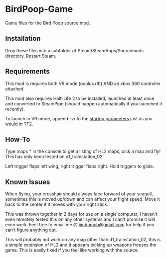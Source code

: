 BirdPoop-Game
=============

Game files for the Bird Poop source mod. 

Installation
-------------------------
Drop these files into a subfolder of Steam/SteamApps/Sourcemods directory.
Restart Steam.

Requirements
-------------------------
This mod is requires both VR mode (oculus rift) AND an xbox 360 controller attached.

This mod also requires Half-Life 2 to be installed, launched at least once and converted to SteamPipe (should happen automatically if you launched it recently). 

To launch in VR mode, append -vr to the [startup parameters](http://support.steampowered.com/kb_article.php?ref=1040-JWMT-2947) just as you would in TF2.

How-To
-------------------------
Type maps * in the console to get a listing of HL2 maps, pick a map and fly! This has only been tested on d1\_trainstation\_02

Left trigger flaps left wing, right trigger flaps right. Hold triggers to glide.

Known Issues
-------------------------
When flying, your crosshair should always face forward of your seagull, sometimes this is moved up/down and can affect your flight speed. Move it back to the center if it moves with your right stick. 

This was thrown together in 2 days for use on a single computer, I haven't even remotely tested this on any other systems and I can't promise it will even work. Feel free to email me @ jimbomcb@gmail.com for help if you can't figure anything out.

This will probably not work on any map other than d1\_trainstation\_02, this is a simple extension of HL2 and it appears picking up weapons freezes the game. This is easily fixed if you feel like working with the source.
